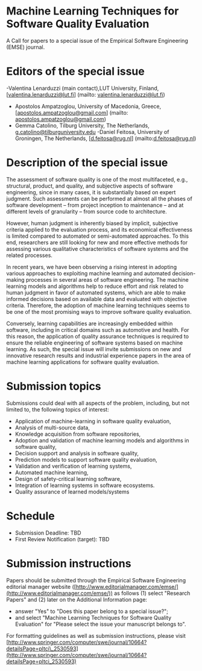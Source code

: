 # Machine Learning Techniques for Software Quality Evaluation

A Call for papers to a special issue of the Empirical Software Engineering (EMSE) journal.

# Editors of the special issue

-Valentina Lenarduzzi (main contact),LUT University, Finland,
[valentina.lenarduzzi@lut.fi] (mailto: valentina.lenarduzzi@lut.fi)
- Apostolos Ampatzoglou, University of Macedonia, Greece,
[apostolos.ampatzoglou@gmail.com] (mailto: apostolos.ampatzoglou@gmail.com)
- Gemma Catolino, Tilburg University, The Netherlands, 
[g.catolino@tilburguniversity.edu](mailto:g.catolino@tilburguniversity.edu)
-Daniel Feitosa, University of Groningen, The Netherlands, 
[d.feitosa@rug.nl] (mailto:d.feitosa@rug.nl)

# Description of the special issue

The assessment of software quality is one of the most multifaceted, e.g., structural, product, and quality, and subjective aspects of software engineering, since in many cases, it is substantially based on expert judgment. Such assessments can be performed at almost all the phases of software development – from project inception to maintenance – and at different levels of granularity – from source code to architecture.

However, human judgment is inherently biased by implicit, subjective criteria applied to the evaluation process, and its economical effectiveness is limited compared to automated or semi-automated approaches. To this end, researchers are still looking for new and more effective methods for assessing various qualitative characteristics of software systems and the related processes.

In recent years, we have been observing a rising interest in adopting various approaches to exploiting machine learning and automated decision-making processes in several areas of software engineering. The machine learning models and algorithms help to reduce effort and risk related to human judgment in favor of automated systems, which are able to make informed decisions based on available data and evaluated with objective criteria. Therefore, the adoption of machine learning techniques seems to be one of the most promising ways to improve software quality evaluation.

Conversely, learning capabilities are increasingly embedded within software, including in critical domains such as automotive and health. For this reason, the application of quality assurance techniques is required to ensure the reliable engineering of software systems based on machine learning. As such, the special issue will invite submissions on new and innovative research results and industrial experience papers in the area of machine learning applications for software quality evaluation.

# Submission topics

Submissions could deal with all aspects of the problem, including, but not limited to, the following topics of interest:

- Application of machine-learning in software quality evaluation,
- Analysis of multi-source data,
- Knowledge acquisition from software repositories,
- Adoption and validation of machine learning models and algorithms in software quality,
- Decision support and analysis in software quality,
- Prediction models to support software quality evaluation,
- Validation and verification of learning systems,
- Automated machine learning,
- Design of safety-critical learning software,
- Integration of learning systems in software ecosystems.
- Quality assurance of learned models/systems

# Schedule

- Submission Deadline: TBD
- First Review Notification (target): TBD

# Submission instructions

Papers should be submitted through the Empirical Software Engineering editorial manager website ([http://www.editorialmanager.com/emse/](http://www.editorialmanager.com/emse/)) as follows (1) select &quot;Research Papers&quot; and (2) later on the Additional Information page:

- answer &quot;Yes&quot; to &quot;Does this paper belong to a special issue?&quot;;
- and select &quot;Machine Learning Techniques for Software Quality Evaluation&quot; for &quot;Please select the issue your manuscript belongs to&quot;.

For formatting guidelines as well as submission instructions, please visit [http://www.springer.com/computer/swe/journal/10664?detailsPage=pltci\_2530593](http://www.springer.com/computer/swe/journal/10664?detailsPage=pltci_2530593)
